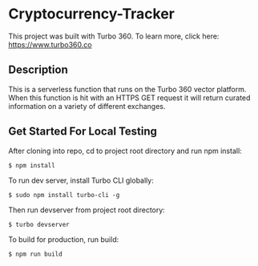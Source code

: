 # Cryptocurrency-Tracker

This project was built with Turbo 360. To learn more, click here: https://www.turbo360.co

## Description

This is a serverless function that runs on the Turbo 360 vector platform. When this function is hit with an HTTPS GET request it will return curated information on a variety of different exchanges.

## Get Started For Local Testing
After cloning into repo, cd to project root directory and run npm install:

```
$ npm install
```

To run dev server, install Turbo CLI globally:

```
$ sudo npm install turbo-cli -g
```

Then run devserver from project root directory:

```
$ turbo devserver
```

To build for production, run build:

```
$ npm run build
```

